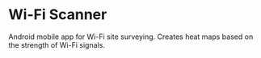 # Wi-Fi Scanner
Android mobile app for Wi-Fi site surveying. Creates heat maps based on the strength of Wi-Fi signals.
